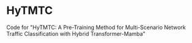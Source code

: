 # HyTMTC
Code for "HyTMTC: A Pre-Training Method for Multi-Scenario Network Traffic Classification with Hybrid Transformer-Mamba"
